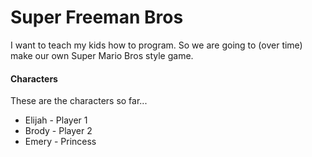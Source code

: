 # Super Freeman Bros

I want to teach my kids how to program. So we are going to (over time) make our own Super Mario Bros style game.

#### Characters

These are the characters so far...

* Elijah - Player 1
* Brody - Player 2
* Emery - Princess
